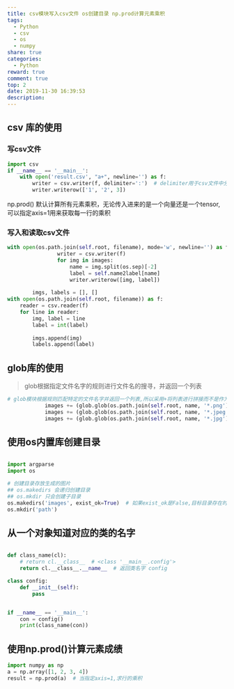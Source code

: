 ```yaml
---
title: csv模块写入csv文件 os创建目录 np.prod计算元素乘积
tags:
  - Python
  - csv
  - os
  - numpy
share: true
categories:
  - Python
reward: true
comment: true
top: 2
date: 2019-11-30 16:39:53
description:
---
```



## csv 库的使用

### 写csv文件

```python
import csv
if __name__ == '__main__':
    with open('result.csv', "a+", newline='') as f:
        writer = csv.writer(f, delimiter=':')  # delimiter用于csv文件中分隔符的显示,默认是,
        writer.writerow(['1', '2', 3])
```
 
np.prod() 默认计算所有元素乘积，无论传入进来的是一个向量还是一个tensor, 可以指定axis=1用来获取每一行的乘积

### 写入和读取csv文件
```python
with open(os.path.join(self.root, filename), mode='w', newline='') as f:
                writer = csv.writer(f)
                for img in images:
                    name = img.split(os.sep)[-2]
                    label = self.name2label[name]
                    writer.writerow([img, label])
    
        imgs, labels = [], []
with open(os.path.join(self.root, filename)) as f:
    reader = csv.reader(f)
    for line in reader:
        img, label = line
        label = int(label)
        
        imgs.append(img)
        labels.append(label)
```

## glob库的使用
> glob根据指定文件名字的规则进行文件名的搜寻，并返回一个列表

```python
# glob模块根据规则匹配特定的文件名字并返回一个列表,所以采用+将列表进行拼接而不是作为元素加入列表中
            images += (glob.glob(os.path.join(self.root, name, '*.png')))
            images += (glob.glob(os.path.join(self.root, name, '*.jpeg')))
            images += (glob.glob(os.path.join(self.root, name, '*.jpg')))

```

## 使用os内置库创建目录


```python

import argparse
import os

# 创建目录存放生成的图片
## os.makedirs 会递归创建目录
## os.mkdir 只会创建子目录
os.makedirs('images', exist_ok=True)  # 如果exist_ok是False,目标目录存在时返回OSError
os.mkdir('path') 

```

## 从一个对象知道对应的类的名字

```python

def class_name(cl):
    # return cl.__class__  # <class '__main__.config'>
    return cl.__class__.__name__  # 返回类名字 config

class config:
    def __init__(self):
        pass


if __name__ == '__main__':
    con = config()
    print(class_name(con))
```

## 使用np.prod()计算元素成绩


```python
import numpy as np
a = np.array([1, 2, 3, 4])
result = np.prod(a)  # 当指定axis=1,求行的乘积
```



<!--more-->